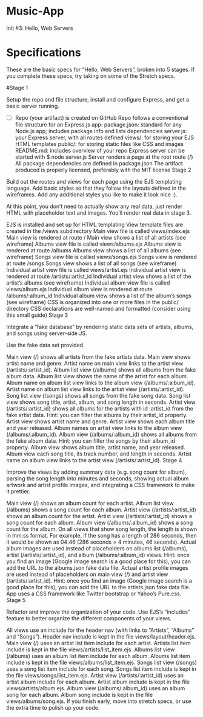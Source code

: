 # Music-App
Init #3: Hello, Web Servers

# Specifications

These are the basic specs for “Hello, Web Servers”, broken into 5 stages. If you complete these specs, try taking on some of the Stretch specs.

#Stage 1

Setup the repo and file structure, install and configure Express, and get a basic server running.

-[ ] Repo (your artifact) is created on GitHub
 Repo follows a conventional file structure for an Express.js app:
 package.json: standard for any Node.js app; includes package info and lists dependencies
 server.js: your Express server, with all routes defined
 views/: for storing your EJS HTML templates
 public/: for storing static files like CSS and images
 README.md: includes overview of your repo
 Express server can be started with $ node server.js
 Server renders a page at the root route (/)
 All package dependencies are defined in package.json
 The artifact produced is properly licensed, preferably with the MIT license
Stage 2

Build out the routes and views for each page using the EJS templating language. Add basic styles so that they follow the layouts defined in the wireframes. Add any additional styles you like to make it look nice :).

At this point, you don’t need to actually show any real data, just render HTML with placeholder text and images. You’ll render real data in stage 3.

 EJS is installed and set up for HTML templating
 View template files are created in the /views subdirectory
 Main view file is called views/index.ejs
 Main view is rendered at route /
 Main view shows a list of all artists (see wireframe)
 Albums view file is called views/albums.ejs
 Albums view is rendered at route /albums
 Albums view shows a list of all albums (see wireframe)
 Songs view file is called views/songs.ejs
 Songs view is rendered at route /songs
 Songs view shows a list of all songs (see wireframe)
 Individual artist view file is called views/artist.ejs
 Individual artist view is rendered at route /artists/:artist_id
 Individual artist view shows a list of the artist’s albums (see wireframe)
 Individual album view file is called views/album.ejs
 Individual album view is rendered at route /albums/:album_id
 Individual album view shows a list of the album’s songs (see wireframe)
 CSS is organized into one or more files in the public/ directory
 CSS declarations are well-named and formatted (consider using this small guide)
Stage 3

Integrate a “fake database” by rendering static data sets of artists, albums, and songs using server-side JS.

Use the fake data set provided.

 Main view (/) shows all artists from the fake artists data.
 Main view shows artist name and genre.
 Artist name on main view links to the artist view (/artists/:artist_id).
 Album list view (/albums) shows all albums from the fake album data.
 Album list view shows the name of the artist for each album.
 Album name on album list view links to the album view (/albums/:album_id).
 Artist name on album list view links to the artist view (/artists/:artist_id).
 Song list view (/songs) shows all songs from the fake song data.
 Song list view shows song title, artist, album, and song length in seconds.
 Artist view (/artists/:artist_id) shows all albums for the artists with id :artist_id from the fake artist data. Hint: you can filter the albums by their artist_id property.
 Artist view shows artist name and genre.
 Artist view shows each album title and year released.
 Album names on artist view links to the album view (/albums/:album_id).
 Album view (/albums/:album_id) shows all albums from the fake album data. Hint: you can filter the songs by their album_id property.
 Album view shows album title, artist name, and year released.
 Album view each song title, its track number, and length in seconds.
 Artist name on album view links to the artist view (/artists/:artist_id).
Stage 4

Improve the views by adding summary data (e.g. song count for album), parsing the song length into minutes and seconds, showing actual album artwork and artist profile images, and integrating a CSS framework to make it prettier.

 Main view (/) shows an album count for each artist.
 Album list view (/albums) shows a song count for each album.
 Artist view (/artists/:artist_id) shows an album count for the artist.
 Artist view (/artists/:artist_id) shows a song count for each album.
 Album view (/albums/:album_id) shows a song count for the album.
 On all views that show song length, the length is shown in mm:ss format. For example, if the song has a length of 286 seconds, then it would be shown as 04:46 (286 seconds = 4 minutes, 46 seconds).
 Actual album images are used instead of placeholders on albums list (/albums), artist (/artists/:artist_id), and album (/albums/:album_id) views. Hint: once you find an image (Google image search is a good place for this), you can add the URL to the albums.json fake data file.
 Actual artist profile images are used instead of placeholders on main view (/) and artist view (/artists/:artist_id). Hint: once you find an image (Google image search is a good place for this), you can add the URL to the artists.json fake data file.
 App uses a CSS framework like Twitter bootstrap or Yahoo’s Pure.css.
Stage 5

Refactor and improve the organization of your code. Use EJS’s “includes” feature to better organize the different components of your views.

 All views use an include for the header nav (with links to “Artists”, “Albums” and “Songs”).
 Header nav include is kept in the file views/layout/header.ejs.
 Main view (/) uses an artist list item include for each artist.
 Artists list item include is kept in the file views/artists/list_item.ejs.
 Albums list view (/albums) uses an album list item include for each album.
 Albums list item include is kept in the file views/albums/list_item.ejs.
 Songs list view (/songs) uses a song list item include for each song.
 Songs list item include is kept in the file views/songs/list_item.ejs.
 Artist view (/artists/:artist_id) uses an artist album include for each album.
 Artist album include is kept in the file views/artists/album.ejs.
 Album view (/albums/:album_id) uses an album song for each album.
 Album song include is kept in the file views/albums/song.ejs.
If you finish early, move into stretch specs, or use the extra time to polish up your code.
